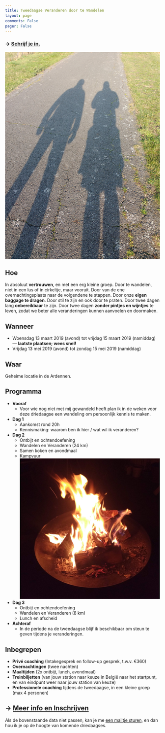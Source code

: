 ```yaml
---
title: Tweedaagse Veranderen door te Wandelen
layout: page
comments: False
pager: False
---
```


### → [Schrijf je in.](/h/form_2daagse.html)


![Wandelen](/images/schaduwen.jpg)

## Hoe
In absoluut **vertrouwen**, en met een erg kleine groep. 
Door te wandelen, niet in een lus of in cirkeltje, maar vooruit. 
Door van de ene overnachtingsplaats naar de volgendene te stappen. Door onze **eigen baggage te dragen**.
Door stil te zijn en ook door te praten. 
Door twee dagen lang **onbereikbaar** te zijn. 
Door twee dagen **zonder pintjes en wijntjes** te leven, zodat we beter alle veranderingen kunnen aanvoelen en doormaken.

## Wanneer

* Woensdag 13 maart 2019 (avond) tot vrijdag 15 maart 2019 (namiddag) — **laatste plaatsen; wees snel!**
* Vrijdag 13 mei 2019 (avond) tot zondag 15 mei 2019 (namiddag)

## Waar
Geheime locatie in de Ardennen.

## Programma

* **Vooraf** 
    * Voor wie nog niet met mij gewandeld heeft plan ik in de weken voor deze driedaagse een wandeling om persoonlijk kennis te maken.
* **Dag 1**
    * Aankomst rond 20h  
    * Kennismaking: waarom ben ik hier / wat wil ik veranderen?
* **Dag 2**
    * Ontbijt en ochtendoefening 
    * Wandelen en Veranderen (24 km)
    * Samen koken en avondmaal
    * Kampvuur ![Kampvuur](/images/vuur.jpg)
* **Dag 3**
    * Ontbijt en ochtendoefening
    * Wandelen en Veranderen (8 km)
    * Lunch en afscheid
* **Achteraf** 
    * In de periode na de tweedaagse blijf ik beschikbaar om steun te geven tijdens je veranderingen.

## Inbegrepen

* **Privé coaching** (Intakegesprek en follow-up gesprek, t.w.v. €360)
* **Overnachtingen** (twee nachten)
* **Maaltijden** (2x ontbijt, lunch, avondmaal)
* **Treinbiljetten** (van jouw station naar keuze in België naar het startpunt, en van eindpunt weer naar jouw station van keuze)
* **Professionele coaching** tijdens de tweedaagse, in een kleine groep (max 4 personen)


## → [Meer info en Inschrijven](/h/form_2daagse.html)

Als de bovenstaande data niet passen, kan je me [een mailtje sturen](mailto:philippe@randori.be), en dan hou ik je op de hoogte van komende driedaagses.